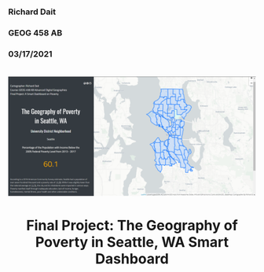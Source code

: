 <h3> Richard Dait
<h3> GEOG 458 AB
<h3> 03/17/2021

</br>
</br>

![alt text](img/poverty.png)

<h1> <p align="center"> <b> Final Project: The Geography of Poverty in Seattle, WA Smart Dashboard</b> </p> </br>
